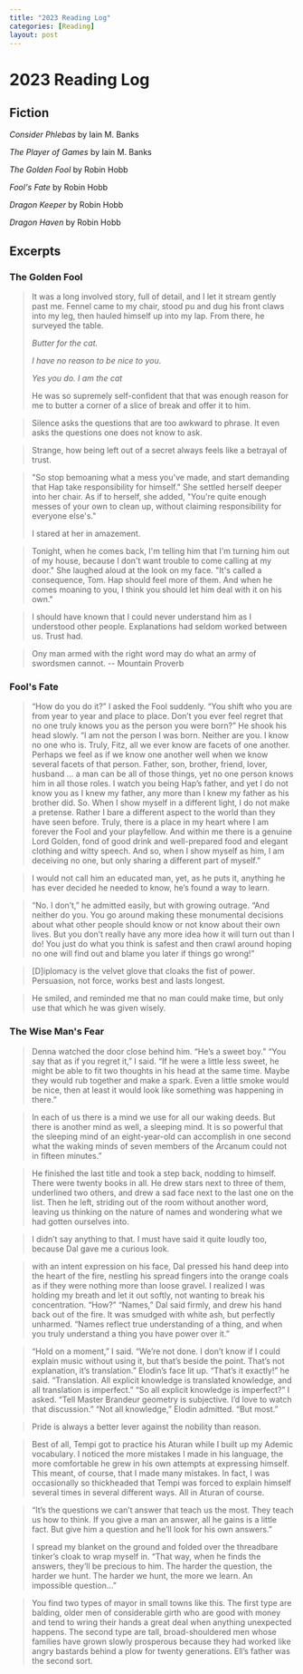 ```yaml
---
title: "2023 Reading Log"
categories: [Reading]
layout: post
---
```

# 2023 Reading Log

## Fiction
_Consider Phlebas_ by Iain M. Banks

_The Player of Games_ by Iain M. Banks

_The Golden Fool_ by Robin Hobb

_Fool's Fate_ by Robin Hobb

_Dragon Keeper_ by Robin Hobb

_Dragon Haven_ by Robin Hobb


## Excerpts

### The Golden Fool
> It was a long involved story, full of detail, and I let it stream gently past me. Fennel came to my chair, stood pu and dug his front claws into my leg, then hauled himself up into my lap. From there, he surveyed the table.
> 
> _Butter for the cat._
> 
> _I have no reason to be nice to you._
> 
> _Yes you do. I am the cat_
> 
> He was so supremely self-confident that that was enough reason for me to butter a corner of a slice of break and offer it to him.

> Silence asks the questions that are too awkward to phrase. It even asks the questions one does not know to ask.

> Strange, how being left out of a secret always feels like a betrayal of trust.

> "So stop bemoaning what a mess you've made, and start demanding that Hap take responsibility for himself." She settled herself deeper into her chair. As if to herself, she added, "You're quite enough messes of your own to clean up, without claiming responsibility for everyone else's."
> 
> I stared at her in amazement.

> Tonight, when he comes back, I'm telling him that I'm turning him out of my house, because I don't want trouble to come calling at my door." She laughed aloud at the look on my face. "It's called a consequence, Tom. Hap should feel more of them. And when he comes moaning to you, I think you should let him deal with it on his own."

> I should have known that I could never understand him as I understood other people. Explanations had seldom worked between us. Trust had.

> Ony man armed with the right word may do what an army of swordsmen cannot. -- Mountain Proverb

### Fool's Fate
> “How do you do it?” I asked the Fool suddenly. “You shift who you are from year to year and place to place. Don’t you ever feel regret that no one truly knows you as the person you were born?” He shook his head slowly. “I am not the person I was born. Neither are you. I know no one who is. Truly, Fitz, all we ever know are facets of one another. Perhaps we feel as if we know one another well when we know several facets of that person. Father, son, brother, friend, lover, husband … a man can be all of those things, yet no one person knows him in all those roles. I watch you being Hap’s father, and yet I do not know you as I knew my father, any more than I knew my father as his brother did. So. When I show myself in a different light, I do not make a pretense. Rather I bare a different aspect to the world than they have seen before. Truly, there is a place in my heart where I am forever the Fool and your playfellow. And within me there is a genuine Lord Golden, fond of good drink and well-prepared food and elegant clothing and witty speech. And so, when I show myself as him, I am deceiving no one, but only sharing a different part of myself.”

> I would not call him an educated man, yet, as he puts it, anything he has ever decided he needed to know, he’s found a way to learn.

> “No. I don’t,” he admitted easily, but with growing outrage. “And neither do you. You go around making these monumental decisions about what other people should know or not know about their own lives. But you don’t really have any more idea how it will turn out than I do! You just do what you think is safest and then crawl around hoping no one will find out and blame you later if things go wrong!”

> [D]iplomacy is the velvet glove that cloaks the fist of power. Persuasion, not force, works best and lasts longest.

> He smiled, and reminded me that no man could make time, but only use that which he was given wisely.

### The Wise Man's Fear
> Denna watched the door close behind him. “He’s a sweet boy.” “You say that as if you regret it,” I said. “If he were a little less sweet, he might be able to fit two thoughts in his head at the same time. Maybe they would rub together and make a spark. Even a little smoke would be nice, then at least it would look like something was happening in there.”

> In each of us there is a mind we use for all our waking deeds. But there is another mind as well, a sleeping mind. It is so powerful that the sleeping mind of an eight-year-old can accomplish in one second what the waking minds of seven members of the Arcanum could not in fifteen minutes.”

> He finished the last title and took a step back, nodding to himself. There were twenty books in all. He drew stars next to three of them, underlined two others, and drew a sad face next to the last one on the list. Then he left, striding out of the room without another word, leaving us thinking on the nature of names and wondering what we had gotten ourselves into.

> I didn’t say anything to that. I must have said it quite loudly too, because Dal gave me a curious look.

> with an intent expression on his face, Dal pressed his hand deep into the heart of the fire, nestling his spread fingers into the orange coals as if they were nothing more than loose gravel. I realized I was holding my breath and let it out softly, not wanting to break his concentration. “How?” “Names,” Dal said firmly, and drew his hand back out of the fire. It was smudged with white ash, but perfectly unharmed. “Names reflect true understanding of a thing, and when you truly understand a thing you have power over it.”

> “Hold on a moment,” I said. “We’re not done. I don’t know if I could explain music without using it, but that’s beside the point. That’s not explanation, it’s translation.” Elodin’s face lit up. “That’s it exactly!” he said. “Translation. All explicit knowledge is translated knowledge, and all translation is imperfect.” “So all explicit knowledge is imperfect?” I asked. “Tell Master Brandeur geometry is subjective. I’d love to watch that discussion.” “Not all knowledge,” Elodin admitted. “But most.”

> Pride is always a better lever against the nobility than reason.

> Best of all, Tempi got to practice his Aturan while I built up my Ademic vocabulary. I noticed the more mistakes I made in his language, the more comfortable he grew in his own attempts at expressing himself. This meant, of course, that I made many mistakes. In fact, I was occasionally so thickheaded that Tempi was forced to explain himself several times in several different ways. All in Aturan of course.

> “It’s the questions we can’t answer that teach us the most. They teach us how to think. If you give a man an answer, all he gains is a little fact. But give him a question and he’ll look for his own answers.” 
>  
>  I spread my blanket on the ground and folded over the threadbare tinker’s cloak to wrap myself in. “That way, when he finds the answers, they’ll be precious to him. The harder the question, the harder we hunt. The harder we hunt, the more we learn. An impossible question...”

> 

> You find two types of mayor in small towns like this. The first type are balding, older men of considerable girth who are good with money and tend to wring their hands a great deal when anything unexpected happens. The second type are tall, broad-shouldered men whose families have grown slowly prosperous because they had worked like angry bastards behind a plow for twenty generations. Ell’s father was the second sort.

